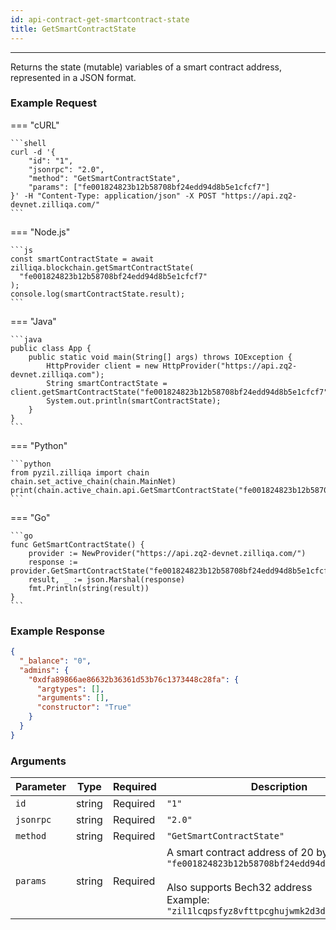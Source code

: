 ```yaml
---
id: api-contract-get-smartcontract-state
title: GetSmartContractState
---
```


---

Returns the state (mutable) variables of a smart contract address, represented
in a JSON format.

### Example Request

=== "cURL"

    ```shell
    curl -d '{
        "id": "1",
        "jsonrpc": "2.0",
        "method": "GetSmartContractState",
        "params": ["fe001824823b12b58708bf24edd94d8b5e1cfcf7"]
    }' -H "Content-Type: application/json" -X POST "https://api.zq2-devnet.zilliqa.com/"
    ```

=== "Node.js"

    ```js
    const smartContractState = await zilliqa.blockchain.getSmartContractState(
      "fe001824823b12b58708bf24edd94d8b5e1cfcf7"
    );
    console.log(smartContractState.result);
    ```

=== "Java"

    ```java
    public class App {
        public static void main(String[] args) throws IOException {
            HttpProvider client = new HttpProvider("https://api.zq2-devnet.zilliqa.com");
            String smartContractState = client.getSmartContractState("fe001824823b12b58708bf24edd94d8b5e1cfcf7");
            System.out.println(smartContractState);
        }
    }
    ```

=== "Python"

    ```python
    from pyzil.zilliqa import chain
    chain.set_active_chain(chain.MainNet)
    print(chain.active_chain.api.GetSmartContractState("fe001824823b12b58708bf24edd94d8b5e1cfcf7"))
    ```

=== "Go"

    ```go
    func GetSmartContractState() {
        provider := NewProvider("https://api.zq2-devnet.zilliqa.com/")
        response := provider.GetSmartContractState("fe001824823b12b58708bf24edd94d8b5e1cfcf7")
        result, _ := json.Marshal(response)
        fmt.Println(string(result))
    }
    ```

### Example Response

```json
{
  "_balance": "0",
  "admins": {
    "0xdfa89866ae86632b36361d53b76c1373448c28fa": {
      "argtypes": [],
      "arguments": [],
      "constructor": "True"
    }
  }
}
```

### Arguments

| Parameter | Type   | Required | Description                                                                                                                                                                                       |
| --------- | ------ | -------- | ------------------------------------------------------------------------------------------------------------------------------------------------------------------------------------------------- |
| `id`      | string | Required | `"1"`                                                                                                                                                                                             |
| `jsonrpc` | string | Required | `"2.0"`                                                                                                                                                                                           |
| `method`  | string | Required | `"GetSmartContractState"`                                                                                                                                                                         |
| `params`  | string | Required | A smart contract address of 20 bytes. Example: `"fe001824823b12b58708bf24edd94d8b5e1cfcf7"` <br/><br/> Also supports Bech32 address <br/> Example: `"zil1lcqpsfyz8vfttpcghujwmk2d3d0pel8h3qptyu"` |
